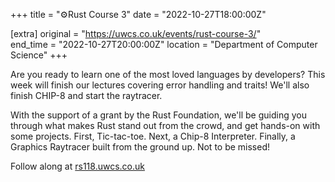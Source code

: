 +++
title = "⚙️Rust Course 3"
date = "2022-10-27T18:00:00Z"

[extra]
original = "https://uwcs.co.uk/events/rust-course-3/"    
end_time = "2022-10-27T20:00:00Z"
location = "Department of Computer Science"
+++

Are you ready to learn one of the most loved languages by developers? This week will finish our lectures covering error handling and traits! We'll also finish CHIP-8 and start the raytracer.

With the support of a grant by the Rust Foundation, we'll be guiding you through what makes Rust stand out from the crowd, and get hands-on with some projects. First, Tic-tac-toe. Next, a Chip-8 Interpreter. Finally, a Graphics Raytracer built from the ground up. Not to be missed!

Follow along at [rs118.uwcs.co.uk](https://rs118.uwcs.co.uk)
